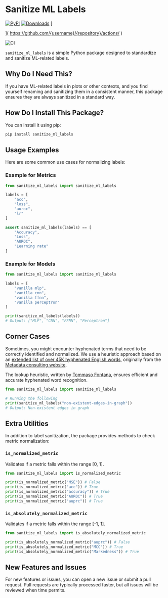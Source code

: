 # Sanitize ML Labels

[![PyPI](https://badge.fury.io/py/sanitize-ml-labels.svg)](https://badge.fury.io/py/sanitize-ml-labels)
[![Downloads](https://pepy.tech/badge/sanitize-ml-labels)](https://pepy.tech/badge/sanitize-ml-labels)
[
    
](
    https://github.com/{username}/{repository}/actions/
)

![CI](github.com/{user}/{repo}/actions/workflows/python.yml/badge.svg)

`sanitize_ml_labels` is a simple Python package designed to standardize and sanitize ML-related labels.

## Why Do I Need This?

If you have ML-related labels in plots or other contexts, and you find yourself renaming and sanitizing them in a consistent manner, this package ensures they are always sanitized in a standard way.

## How Do I Install This Package?

You can install it using pip:

```bash
pip install sanitize_ml_labels
```

## Usage Examples

Here are some common use cases for normalizing labels:

### Example for Metrics

```python
from sanitize_ml_labels import sanitize_ml_labels

labels = [
    "acc",
    "loss",
    "auroc",
    "lr"
]

assert sanitize_ml_labels(labels) == [
    "Accuracy",
    "Loss",
    "AUROC",
    "Learning rate"
]
```

### Example for Models

```python
from sanitize_ml_labels import sanitize_ml_labels

labels = [
    "vanilla mlp",
    "vanilla cnn",
    "vanilla ffnn",
    "vanilla perceptron"
]

print(sanitize_ml_labels(labels))
# Output: ["MLP", "CNN", "FFNN", "Perceptron"]
```

## Corner Cases

Sometimes, you might encounter hyphenated terms that need to be correctly identified and normalized. We use a heuristic approach based on an [extended list of over 45K hyphenated English words](https://github.com/LucaCappelletti94/sanitize_ml_labels/blob/master/hyphenations.json.gz), originally from the [Metadata consulting website](https://metadataconsulting.blogspot.com/2019/07/An-extensive-massive-near-complete-list-of-all-English-Hyphenated-words.html).

The lookup heuristic, written by [Tommaso Fontana](https://github.com/zommiommy), ensures efficient and accurate hyphenated word recognition.

```python
from sanitize_ml_labels import sanitize_ml_labels

# Running the following
print(sanitize_ml_labels("non-existent-edges-in-graph"))
# Output: Non-existent edges in graph
```

## Extra Utilities

In addition to label sanitization, the package provides methods to check metric normalization:

### `is_normalized_metric`

Validates if a metric falls within the range [0, 1].

```python
from sanitize_ml_labels import is_normalized_metric

print(is_normalized_metric("MSE")) # False
print(is_normalized_metric("acc")) # True
print(is_normalized_metric("accuracy")) # True
print(is_normalized_metric("AUROC")) # True
print(is_normalized_metric("auprc")) # True
```

### `is_absolutely_normalized_metric`

Validates if a metric falls within the range [-1, 1].

```python
from sanitize_ml_labels import is_absolutely_normalized_metric

print(is_absolutely_normalized_metric("auprc")) # False
print(is_absolutely_normalized_metric("MCC")) # True
print(is_absolutely_normalized_metric("Markedness")) # True
```

## New Features and Issues

For new features or issues, you can open a new issue or submit a pull request. Pull requests are typically processed faster, but all issues will be reviewed when time permits.
